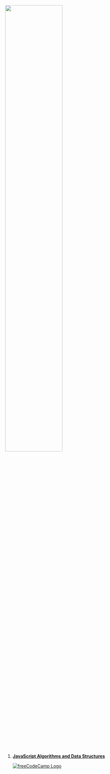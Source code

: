 <picture>
    <img style="width:60%;" src="https://d33wubrfki0l68.cloudfront.net/774b60156d8f103170dc66f3ad10310941114653/da262/img/fcc_secondary_large.svg">
</picture>

1. [**JavaScript Algorithms and Data Structures**][js-course]

    [![freeCodeCamp Logo][fcc-logo]][js-certificate]

<!-- Links -->
[js-course]: https://www.freecodecamp.org/learn/javascript-algorithms-and-data-structures/ "jump to course"
[js-certificate]: https://www.freecodecamp.org/certification/Aleksei-Uzin/javascript-algorithms-and-data-structures "view certificate"

<!-- Images -->
[fcc-logo]: https://www.freecodecamp.org/favicon-32x32.png?v=6cba562cbd10e31af925a976f3db73f7
